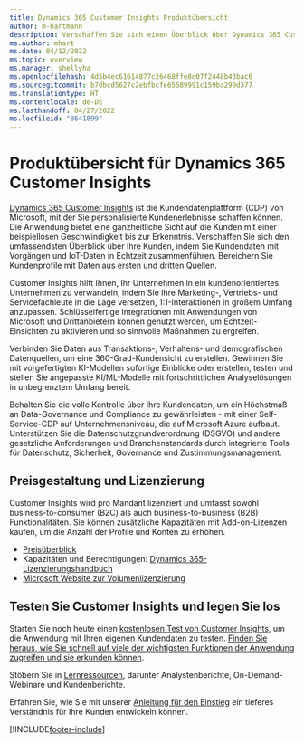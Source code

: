 ```yaml
---
title: Dynamics 365 Customer Insights Produktübersicht
author: m-hartmann
description: Verschaffen Sie sich einen Überblick über Dynamics 365 Customer Insights und seine wichtigsten Funktionen.
ms.author: mhart
ms.date: 04/12/2022
ms.topic: overview
ms.manager: shellyha
ms.openlocfilehash: 4d5b4ec61614877c26468ffe8d07f2448b43bac6
ms.sourcegitcommit: b7dbcd5627c2ebfbcfe65589991c159ba290d377
ms.translationtype: HT
ms.contentlocale: de-DE
ms.lasthandoff: 04/27/2022
ms.locfileid: "8641899"
---
```

# <a name="product-overview-for-dynamics-365-customer-insights"></a>Produktübersicht für Dynamics 365 Customer Insights

[Dynamics 365 Customer Insights](https://dynamics.microsoft.com/ai/customer-insights/) ist die Kundendatenplattform (CDP) von Microsoft, mit der Sie personalisierte Kundenerlebnisse schaffen können. Die Anwendung bietet eine ganzheitliche Sicht auf die Kunden mit einer beispiellosen Geschwindigkeit bis zur Erkenntnis. Verschaffen Sie sich den umfassendsten Überblick über Ihre Kunden, indem Sie Kundendaten mit Vorgängen und IoT-Daten in Echtzeit zusammenführen. Bereichern Sie Kundenprofile mit Daten aus ersten und dritten Quellen. 

Customer Insights hilft Ihnen, Ihr Unternehmen in ein kundenorientiertes Unternehmen zu verwandeln, indem Sie Ihre Marketing-, Vertriebs- und Servicefachleute in die Lage versetzen, 1:1-Interaktionen in großem Umfang anzupassen. Schlüsselfertige Integrationen mit Anwendungen von Microsoft und Drittanbietern können genutzt werden, um Echtzeit-Einsichten zu aktivieren und so sinnvolle Maßnahmen zu ergreifen.
 
Verbinden Sie Daten aus Transaktions-, Verhaltens- und demografischen Datenquellen, um eine 360-Grad-Kundensicht zu erstellen. Gewinnen Sie mit vorgefertigten KI-Modellen sofortige Einblicke oder erstellen, testen und stellen Sie angepasste KI/ML-Modelle mit fortschrittlichen Analyselösungen in unbegrenztem Umfang bereit.

Behalten Sie die volle Kontrolle über Ihre Kundendaten, um ein Höchstmaß an Data-Governance und Compliance zu gewährleisten - mit einer Self-Service-CDP auf Unternehmensniveau, die auf Microsoft Azure aufbaut. Unterstützen Sie die Datenschutzgrundverordnung (DSGVO) und andere gesetzliche Anforderungen und Branchenstandards durch integrierte Tools für Datenschutz, Sicherheit, Governance und Zustimmungsmanagement.

## <a name="pricing-and-licensing"></a>Preisgestaltung und Lizenzierung
Customer Insights wird pro Mandant lizenziert und umfasst sowohl business-to-consumer (B2C) als auch business-to-business (B2B) Funktionalitäten. Sie können zusätzliche Kapazitäten mit Add-on-Lizenzen kaufen, um die Anzahl der Profile und Konten zu erhöhen.

- [Preisüberblick](https://dynamics.microsoft.com/ai/customer-insights/pricing/)
- Kapazitäten und Berechtigungen: [Dynamics 365-Lizenzierungshandbuch](https://go.microsoft.com/fwlink/?LinkId=866544)
- [Microsoft Website zur Volumenlizenzierung](https://www.microsoft.com/licensing/how-to-buy/how-to-buy)

## <a name="try-customer-insights-and-get-started"></a>Testen Sie Customer Insights und legen Sie los

Starten Sie noch heute einen [kostenlosen Test von Customer Insights](https://signup.microsoft.com/create-account/signup?SKU=036c2481-aa8a-47cd-ab43-324f0c157c2d&ali=1&RU=https:%2F%2Fhome.ci.ai.dynamics.com%2Fstart%2Ftrial&products=036c2481-aa8a-47cd-ab43-324f0c157c2d), um die Anwendung mit Ihren eigenen Kundendaten zu testen. [Finden Sie heraus, wie Sie schnell auf viele der wichtigsten Funktionen der Anwendung zugreifen und sie erkunden können](trial-signup.md). 

Stöbern Sie in [Lernressourcen](https://dynamics.microsoft.com/ai/customer-insights/resources/), darunter Analystenberichte, On-Demand-Webinare und Kundenberichte.

Erfahren Sie, wie Sie mit unserer [Anleitung für den Einstieg](get-started.md) ein tieferes Verständnis für Ihre Kunden entwickeln können.

[!INCLUDE[footer-include](includes/footer-banner.md)]
